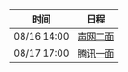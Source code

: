 | 时间          | 日程                                                                                                                           |
| ----------- | ---------------------------------------------------------------------------------------------------------------------------- |
| 08/16 14:00 | [声网二面](https://www.google.com/calendar/event?eid=aW0zcmtoMXYwZGxwN2ljaG9rbHBycnYzMGsgYzZrZW9pbGFmdjk5cDE5dmw3ZmFpZHU4bWtAZw) |
| 08/17 17:00 | [腾讯一面](https://www.google.com/calendar/event?eid=bmx0ajZqZDYzdGpzN3ZraTdlYWpmZjAwa3MgYzZrZW9pbGFmdjk5cDE5dmw3ZmFpZHU4bWtAZw) |